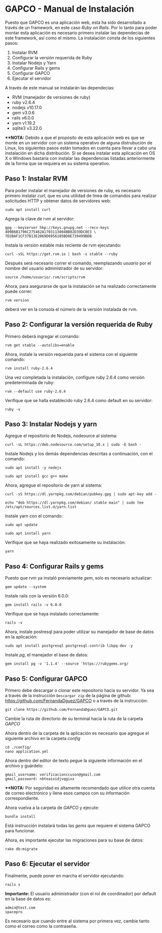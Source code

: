 # GAPCO - Manual de Instalación

Puesto que GAPCO es una aplicación web, esta ha sido desarrollado a través de un framework, en este caso _Ruby on Rails_. Por lo tanto para poder montar esta aplicación es necesario primero instalar las dependecias de este framework, así como el mismo. La instalación consta de los siguientes pasos:

1. Instalar RVM
2. Configurar la versión requerida de Ruby
3. Instalar Nodejs y Yarn
4. Configurar Rails y gems
5. Configurar GAPCO
6. Ejecutar el servidor



A través de este manual se instalarán las dependecias:

- RVM (manejador de versiones de ruby)
- ruby v2.6.4
- nodejs v10.17.0
- gem v3.0.6
- rails v6.0.0
- yarn v1.19.2
- sqlite3 v3.22.0

__**NOTA:__ Debido a que el propósito de esta aplicación web es que se monte en un servidor con un sistema operativo de alguna distrubución de Linux, los siguientes pasos están tomados en cuenta para llevar a cabo una instalación en dicha distribución. Si se desea instalar esta aplicación en OS X o Windows bastaría con instalar las dependencias listadas anteriormente de la forma que se requiera en su sistema operativo.

## Paso 1: Instalar RVM

Para poder instalar el manejador de versiones de ruby, es necesario primero instalar _curl_, que es una utilidad de línea de comandos para realizar solicitudes HTTP y obtener datos de servidores web:

```
sudo apt install curl
```
Agrega la clave de rvm al servidor:

`gpg --keyserver hkp://keys.gnupg.net --recv-keys 409B6B1796C275462A1703113804BB82D39DC0E3 \
7D2BAF1CF37B13E2069D6956105BD0E739499BDB
`

Instala la versión estable más reciente de rvm ejecutando:

```
curl -sSL https://get.rvm.io | bash -s stable --ruby
```
Después será necesario correr el comando, reemplazando _usuario_ por el nombre del usuario administrador de su servidor:

```
source /home/usuario/.rvm/scripts/rvm
```
Ahora, para asegurarse de que la instalación se ha realizado correctamente puede correr:

```
rvm version
```
deberá ver en la consola el número de la versión instalada de rvm.

## Paso 2: Configurar la versión requerida de Ruby

Primero deberá ingregar el comando:

```
rvm get stable --autolibs=enable
```
Ahora, instale la versión requerida para el sistema con el siguiente comando:

```
rvm install ruby-2.6.4
```
Una vez completada la instalación, configure ruby 2.6.4 como versión predeterminada de ruby:

```
rvm --default use ruby-2.6.4
```

Verifique que se halla establecido ruby 2.6.4 como default en su servidor:

```
ruby -v
```
## Paso 3: Instalar Nodejs y yarn

Agregue el repositorio de Nodejs, nodeource al sistema:
```
curl -sL https://deb.nodesource.com/setup_10.x | sudo -E bash -
```
Instale Nodejs y los demás dependencias descritas a continuación, con el comando:
```
sudo apt install -y nodejs
```
```
sudo apt install gcc g++ make
```
Ahora, agregue el repositorio de yarn al sistema:

```
curl -sS https://dl.yarnpkg.com/debian/pubkey.gpg | sudo apt-key add -
```
```
echo "deb https://dl.yarnpkg.com/debian/ stable main" | sudo tee /etc/apt/sources.list.d/yarn.list
```
Instale yarn con el comando:
```
sudo apt update

sudo apt install yarn
```
Verifique que se haya realizado exitosamente su instalación:
```
yarn
```

## Paso 4: Configurar Rails y gems
Puesto que rvm ya instaló previamente _gem_, solo es necesario actualizar:
```
gem update --system
```
Instale rails con la versión 6.0.0:
```
gem install rails -v 6.0.0
```

Verifique que se haya instalado correctamente:

```
rails -v
```
Ahora, instale postresql para poder utilizar su manejador de base de datos en la aplicación:
```
sudo apt install postgresql postgresql-contrib libpq-dev -y
```
Instale _pg_, el manejador el base de datos:
```
gem install pg -v '1.1.4' --source 'https://rubygems.org/
```

## Paso 5: Configurar GAPCO

Primero debe descargar o clonar este repositorio hacia su servidor. Ya sea a través de la instrucción `Descargar zip` de la página de github: https://github.com/FernandaDguez/GAPCO o a través de la instrucción:

```
git clone https://github.com/FernandaDguez/GAPCO.git
```
Cambie la ruta de directorio de su terminal hacia la ruta de la carpeta _GAPCO_

Ahora dentro de la carpeta de la aplicación es necesario que agregue el siguiente archivo en la carpeta _config_

```
cd ./config/
nano application.yml
```
Ahora dentro del editor de texto pegue la siguiente información en el archivo y guárdelo:

```
gmail_username: verificacionccuson@gmail.com
gmail_password: nbteaioidjvqgixx
```
__**NOTA:__ Por seguridad es altamente recomendado que utilice otra cuenta de correo electrónico y llene esos campos con su información correspondiente.

Ahora vuelva a la carpeta de _GAPCO_ y ejecute:

```
bundle install
```
Está instrucción instalará todas las _gems_ que requiere el sistema GAPCO para funcionar.

Ahora, es importante ejecutar las migraciones para su base de datos:

```
rake db:migrate
```

## Paso 6: Ejecutar el servidor
Finalmente, puede poner en marcha el servidor ejecutando:

```
rails s
```
__Importante:__ El usuario administrador (con el rol de coordinador) por default en la base de datos es:
```
admin@test.com
spacepro
```
Es necesario que cuando entre al sistema por primera vez, cambie tanto como el correo como la contraseña.
